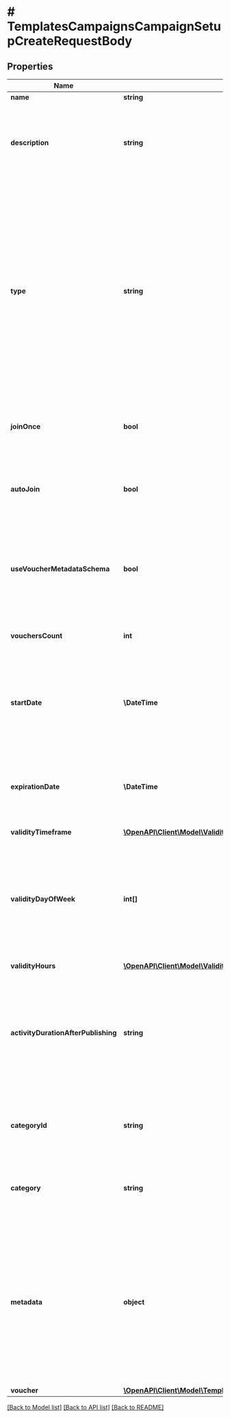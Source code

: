 # # TemplatesCampaignsCampaignSetupCreateRequestBody

## Properties

Name | Type | Description | Notes
------------ | ------------- | ------------- | -------------
**name** | **string** | Campaign name. | [optional]
**description** | **string** | An optional field to keep any extra textual information about the campaign such as a campaign description and details. | [optional]
**type** | **string** | Defines whether the campaign can be updated with new vouchers after campaign creation.      - &#x60;AUTO_UPDATE&#x60;: By choosing the auto update option you will create a campaign that can be enhanced by new vouchers after the time of creation (e.g. by publish vouchers method).     -  &#x60;STATIC&#x60;: vouchers need to be manually published. | [optional]
**joinOnce** | **bool** | If this value is set to &#x60;true&#x60;, customers will be able to join the campaign only once. | [optional]
**autoJoin** | **bool** | Indicates whether customers will be able to auto-join a loyalty campaign if any earning rule is fulfilled. | [optional]
**useVoucherMetadataSchema** | **bool** | Flag indicating whether the campaign is to use the voucher&#39;s metadata schema instead of the campaign metadata schema. | [optional]
**vouchersCount** | **int** | Total number of unique vouchers in campaign (size of campaign). | [optional]
**startDate** | **\DateTime** | Activation timestamp defines when the campaign starts to be active in ISO 8601 format. Campaign is *inactive before* this date. | [optional]
**expirationDate** | **\DateTime** | Expiration timestamp defines when the campaign expires in ISO 8601 format.  Campaign is *inactive after* this date. | [optional]
**validityTimeframe** | [**\OpenAPI\Client\Model\ValidityTimeframe**](ValidityTimeframe.md) |  | [optional]
**validityDayOfWeek** | **int[]** | Integer array corresponding to the particular days of the week in which the voucher is valid.  - &#x60;0&#x60; Sunday - &#x60;1&#x60; Monday - &#x60;2&#x60; Tuesday - &#x60;3&#x60; Wednesday - &#x60;4&#x60; Thursday - &#x60;5&#x60; Friday - &#x60;6&#x60; Saturday | [optional]
**validityHours** | [**\OpenAPI\Client\Model\ValidityHours**](ValidityHours.md) |  | [optional]
**activityDurationAfterPublishing** | **string** | Defines the amount of time the vouchers will be active after publishing. The value is shown in the ISO 8601 format. For example, a voucher with the value of P24D will be valid for a duration of 24 days. | [optional]
**categoryId** | **string** | Unique category ID that this campaign belongs to. Either pass this parameter OR the &#x60;category&#x60;. | [optional]
**category** | **string** | The category assigned to the campaign. Either pass this parameter OR the &#x60;category_id&#x60;. | [optional]
**metadata** | **object** | The metadata object stores all custom attributes assigned to the campaign. A set of key/value pairs that you can attach to a campaign object. It can be useful for storing additional information about the campaign in a structured format. | [optional]
**voucher** | [**\OpenAPI\Client\Model\TemplatesCampaignsCampaignSetupCreateRequestBodyVoucher**](TemplatesCampaignsCampaignSetupCreateRequestBodyVoucher.md) |  | [optional]

[[Back to Model list]](../../README.md#models) [[Back to API list]](../../README.md#endpoints) [[Back to README]](../../README.md)
